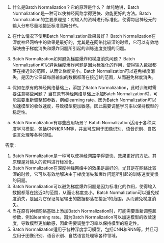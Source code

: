 1. 什么是Batch Normalization？它的原理是什么？ 
单纯地讲，Batch Normalization是一种可以使神经网路学得更快、效能更好的方法。Batch Normalization的主要原理是：对输入的资料进行标准化，使得每层神经元的输入分布尽量地接近标准高斯分布。

2. 在什么情况下使用Batch Normalization效果最好？ 
Batch Normalization在深度神经网络中的效果是最好的，尤其是在网络比较深的时候，它可以有效地解决由于梯度消失和爆炸问题所引起的训练速度变慢的问题。

3. Batch Normalization如何避免梯度爆炸和梯度消失问题？ 
Batch Normalization可以避免梯度爆炸问题是因为标准化的作用，使得输入数据都落在接近0的范围，从而让梯度变小。Batch Normalization可以避免梯度消失，是因为它保证每层输出的数据都落在接近1的范围，从而避免梯度消失。

4. 假如在原有的神经网络基础上，添加了Batch Normalization，此时训练时需要注意哪些问题？ 
当在原有神经网络基础上添加Batch Normalization时，可能需要重新调整超参数，例如learning rate。因为Batch Normalization可以加速模型的收敛速度，导致模型更加敏感，因此需要调整学习率以保持模型的稳定性。

5. Batch Normalization有哪些应用场景？ 
Batch Normalization适用于各种深度学习模型，包括CNN和RNN等，并且可应用于图像识别、语音识别、自然语言处理等各种领域。 

答案：
1. Batch Normalization是一种可以使神经网路学得更快、效果更好的方法。其原理是对输入的资料进行标准化。
2. Batch Normalization在深度神经网络中的效果是最好的，尤其是在网络比较深的时候，它可以有效地解决由于梯度消失和爆炸问题所引起的训练速度变慢的问题。
3. Batch Normalization可以避免梯度爆炸问题是因为标准化的作用，使得输入数据都落在接近0的范围，从而让梯度变小。Batch Normalization可以避免梯度消失，是因为它保证每层输出的数据都落在接近1的范围，从而避免梯度消失。
4. 当在原有神经网络基础上添加Batch Normalization时，可能需要重新调整超参数，例如learning rate。因为Batch Normalization可以加速模型的收敛速度，导致模型更加敏感，因此需要调整学习率以保持模型的稳定性。
5. Batch Normalization适用于各种深度学习模型，包括CNN和RNN等，并且可应用于图像识别、语音识别、自然语言处理等各种领域。